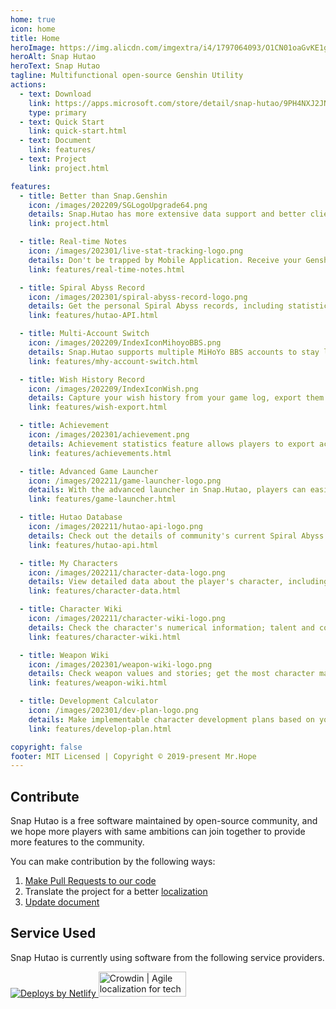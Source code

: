```yaml
---
home: true
icon: home
title: Home
heroImage: https://img.alicdn.com/imgextra/i4/1797064093/O1CN01oaGvKE1g6dut0pICS_!!1797064093.png_.webp
heroAlt: Snap Hutao
heroText: Snap Hutao
tagline: Multifunctional open-source Genshin Utility
actions:
  - text: Download
    link: https://apps.microsoft.com/store/detail/snap-hutao/9PH4NXJ2JN52
    type: primary
  - text: Quick Start
    link: quick-start.html
  - text: Document
    link: features/
  - text: Project
    link: project.html

features:
  - title: Better than Snap.Genshin
    icon: /images/202209/SGLogoUpgrade64.png
    details: Snap.Hutao has more extensive data support and better client performance while inheriting all Snap Genshin functionality
    link: project.html

  - title: Real-time Notes
    icon: /images/202301/live-stat-tracking-logo.png
    details: Don't be trapped by Mobile Application. Receive your Genshin real-time notes notification on your desktop with native Windows notification
    link: features/real-time-notes.html

  - title: Spiral Abyss Record
    icon: /images/202301/spiral-abyss-record-logo.png
    details: Get the personal Spiral Abyss records, including statistics and detailed data, permanently save past Spiral Abyss challenges on your device
    link: features/hutao-API.html

  - title: Multi-Account Switch
    icon: /images/202209/IndexIconMihoyoBBS.png
    details: Snap.Hutao supports multiple MiHoYo BBS accounts to stay logged in and create separate profiles for each account in each function, so players can easily manage their multiple accounts
    link: features/mhy-account-switch.html

  - title: Wish History Record
    icon: /images/202209/IndexIconWish.png
    details: Capture your wish history from your game log, export them to your local device, with the support of unlimited account data archives
    link: features/wish-export.html

  - title: Achievement
    icon: /images/202301/achievement.png
    details: Achievement statistics feature allows players to export achievement data and keep statistics outside the game; based on achievement splitting, players can manage milestones for hidden achievements
    link: features/achievements.html

  - title: Advanced Game Launcher
    icon: /images/202211/game-launcher-logo.png
    details: With the advanced launcher in Snap.Hutao, players can easily switch their Genshin accounts, switch servers, modify game window settings and further explore more advanced features
    link: features/game-launcher.html

  - title: Hutao Database
    icon: /images/202211/hutao-api-logo.png
    details: Check out the details of community's current Spiral Abyss teaming, weapon matching, and artifact set matching; share your own Spiral Abyss lineup configuration
    link: features/hutao-api.html

  - title: My Characters
    icon: /images/202211/character-data-logo.png
    details: View detailed data about the player's character, including level, constellations, weapons, talents, artifact set, etc.; automatically calculate artifact set score
    link: features/character-data.html

  - title: Character Wiki
    icon: /images/202211/character-wiki-logo.png
    details: Check the character's numerical information; talent and constellations; training materials; character's background story and other information; get the most weapons and artifact set matching scheme among players through the Hutao database
    link: features/character-wiki.html

  - title: Weapon Wiki
    icon: /images/202301/weapon-wiki-logo.png
    details: Check weapon values and stories; get the most character matching data among players through the Hutao database
    link: features/weapon-wiki.html

  - title: Development Calculator
    icon: /images/202301/dev-plan-logo.png
    details: Make implementable character development plans based on your actual situation; support multiple accounts, multiple plan lists, and backpack item records
    link: features/develop-plan.html

copyright: false
footer: MIT Licensed | Copyright © 2019-present Mr.Hope
---
```


## Contribute

Snap Hutao is a free software maintained by open-source community, and we hope more players with same
ambitions can join together to provide more features to the community.

You can make contribution by the following ways:

1. [Make Pull Requests to our code](https://github.com/DGP-Studio/Snap.Hutao/pulls)
2. Translate the project for a better [localization](i18n.md)
3. [Update document](https://github.com/DGP-Studio/Snap.Hutao.Docs)

<!-- @include: star-request.md -->

## Service Used

Snap Hutao is currently using software from the following service providers.

<a href="https://www.netlify.com"> <img src="https://www.netlify.com/v3/img/components/netlify-light.svg" alt="Deploys by Netlify" /> </a>
<a href="https://crowdin.com/?utm_source=badge&utm_medium=referral&utm_campaign=badge-add-on" rel="nofollow"><img style="width:140;height:40px" src="https://badges.crowdin.net/badge/light/crowdin-on-dark.png" srcset="https://badges.crowdin.net/badge/light/crowdin-on-dark.png 1x,https://badges.crowdin.net/badge/light/crowdin-on-dark@2x.png 2x" alt="Crowdin | Agile localization for tech companies" /></a>
